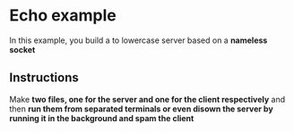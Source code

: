 # Echo example

In this example, you build a to lowercase server based on a __nameless socket__

## Instructions

Make __two files, one for the server and one for the client respectively__ and then __run them from separated terminals or even disown the server by running it in the background and spam the client__
